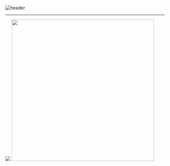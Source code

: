 ![header](https://capsule-render.vercel.app/api?type=venom&height=300&color=gradient&text=I'm%20just...%20just%20a%20developer.&fontSize=35&fontColor=f08080)

---
<div>
  <img src="https://github-readme-stats.vercel.app/api?username=Doneformee">
  <img src="https://github-readme-stats.vercel.app/api/top-langs/?username=Doneformee&layout=compact" style="width: 450px; right: 0;">
</div>
